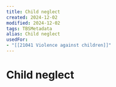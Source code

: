 ```yaml
---
title: Child neglect
created: 2024-12-02
modified: 2024-12-02
tags: TBSMetadata
alias: Child neglect
usedFor:
- "[[21041 Violence against children]]"
---
```

# Child neglect
